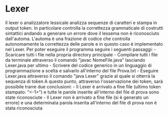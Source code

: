 # Lexer
Il lexer o analizzatore lessicale analizza sequenze di caratteri e stampa in output token.
In particolare controlla la correttezza grammaticale di costrutti sintattici andando a generare un errore dove il lessema non è riconosciuto dall'automa.
L'automa è una frazione di codice che controlla autonomamente la correttezza delle parole e in questo caso è implementato nel Lexer.
Per poter eseguire il programma seguire i seguenti passaggi:
        - Scaricare tutti i file nella propria directory principale
        - Compilare tutti i file da terminale attraverso il comando "javac NomeFile.java" lasciando Lexer.java per ultimo
        - Scrivere del codice generico in un linguaggio di programmazione a scelta e salvarlo all'interno del file Prova.txt
        - Eseguire Lexer.java attraverso il comando "java Lexer" grazie al quale si otterrà la sequenza di token
A questo punto, attraverso l'osservazione dei token, sarà possibile trarre due conclusioni:
        - Il Lexer è arrivato a fine file (ultimo token stampato: "<-1>") e tutte le parole inserite all'interno del file di prova sono state riconosciute
        - Il Lexer non è arrivato a fine file (si è generato un errore) e una determinata parola inserita all'interno del file di prova non è stata riconosciuta
